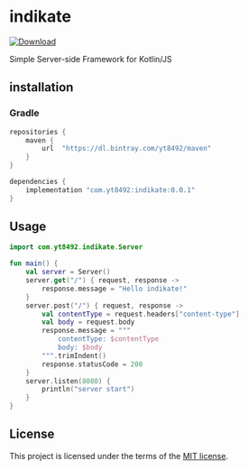 # indikate
[ ![Download](https://api.bintray.com/packages/yt8492/maven/indikate/images/download.svg?version=0.0.1) ](https://bintray.com/yt8492/maven/indikate/0.0.1/link)

Simple Server-side Framework for Kotlin/JS

## installation

### Gradle

```groovy
repositories {
    maven {
        url  "https://dl.bintray.com/yt8492/maven" 
    }
}

dependencies {
    implementation "com.yt8492:indikate:0.0.1"
}
```

## Usage

```kotlin
import com.yt8492.indikate.Server

fun main() {
    val server = Server()
    server.get("/") { request, response ->
        response.message = "Hello indikate!"
    }
    server.post("/") { request, response ->
        val contentType = request.headers["content-type"]
        val body = request.body
        response.message = """
            contentType: $contentType
            body: $body
        """.trimIndent()
        response.statusCode = 200
    }
    server.listen(8080) {
        println("server start")
    }
}
```

## License

This project is licensed under the terms of the
[MIT license](/LICENSE).

